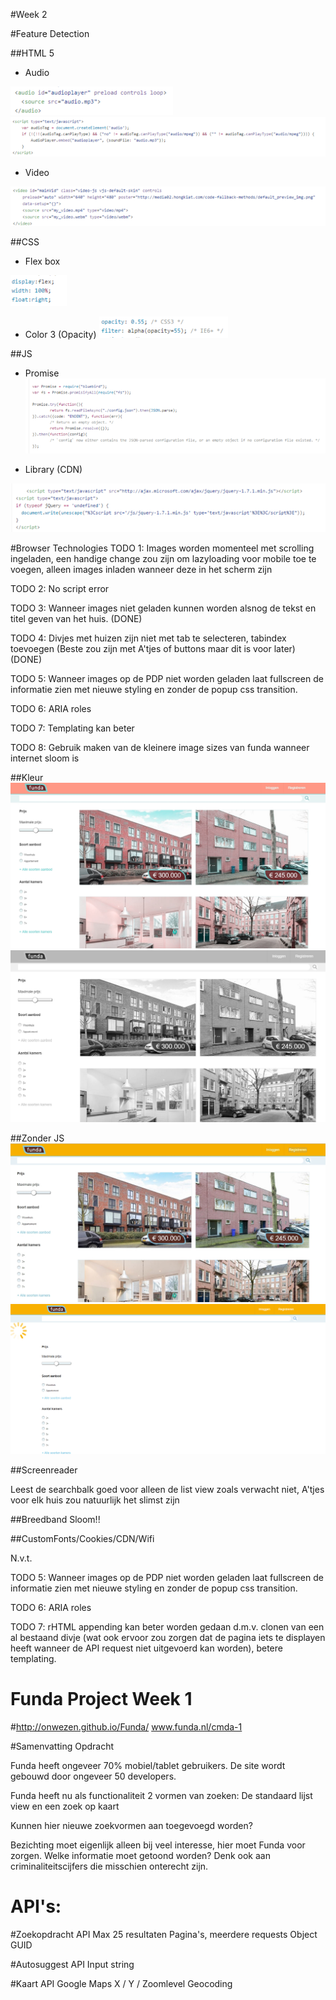 #Week 2




#Feature Detection



##HTML 5



* Audio

![alt tag](screenshots/audio.png)
![alt tag](screenshots/audio1.png)

* Video


![alt tag](screenshots/video.png)

##CSS



* Flex box

![alt tag](screenshots/flex.png)

* Color 3 (Opacity)
![alt tag](screenshots/color.png)

##JS



* Promise
![alt tag](screenshots/promise.png)

* Library (CDN)

![alt tag](screenshots/cdn.png)


#Browser Technologies
TODO 1: Images worden momenteel met scrolling ingeladen, een handige change zou zijn om lazyloading voor mobile toe te voegen, alleen images inladen wanneer deze in het scherm zijn

TODO 2: No script error

TODO 3: Wanneer images niet geladen kunnen worden alsnog de tekst en titel geven van het huis. (DONE)

TODO 4: Divjes met huizen zijn niet met tab te selecteren, tabindex toevoegen (Beste zou zijn met A'tjes of buttons maar dit is voor later)(DONE)

TODO 5: Wanneer images op de PDP niet worden geladen laat fullscreen de informatie zien met nieuwe styling en zonder de popup css transition.

TODO 6: ARIA roles

TODO 7: Templating kan beter

TODO 8: Gebruik maken van de kleinere image sizes van funda wanneer internet sloom is


##Kleur
![alt tag](color.jpg)
![alt tag](constrast.png)

##Zonder JS
![alt tag](layout.jpg)
![alt tag](geenjs.png)

##Screenreader

Leest de searchbalk goed voor alleen de list view zoals verwacht niet, A'tjes voor elk huis zou natuurlijk het slimst zijn

##Breedband
Sloom!!


##CustomFonts/Cookies/CDN/Wifi 

N.v.t.


TODO 5: Wanneer images op de PDP niet worden geladen laat fullscreen de informatie zien met nieuwe styling en zonder de popup css transition.

TODO 6: ARIA roles

TODO 7: rHTML appending kan beter worden gedaan d.m.v. clonen van een al bestaand divje (wat ook ervoor zou zorgen dat de pagina iets te displayen heeft wanneer de API request niet uitgevoerd kan worden), betere templating.


# Funda Project Week 1
#http://onwezen.github.io/Funda/
www.funda.nl/cmda-1

#Samenvatting Opdracht

Funda heeft ongeveer 70% mobiel/tablet gebruikers.
De site wordt gebouwd door ongeveer 50 developers.

Funda heeft nu als functionaliteit 2 vormen van zoeken:
De standaard lijst view en een zoek op kaart

Kunnen hier nieuwe zoekvormen aan toegevoegd worden?

Bezichting moet eigenlijk alleen bij veel interesse, hier moet Funda voor zorgen.
Welke informatie moet getoond worden? Denk ook aan criminaliteitscijfers die misschien onterecht zijn.


# API's:

#Zoekopdracht API
Max 25 resultaten
Pagina's, meerdere requests
Object GUID

#Autosuggest API
Input string

#Kaart API
Google Maps
X / Y / Zoomlevel
Geocoding

